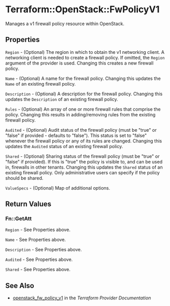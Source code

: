 # Terraform::OpenStack::FwPolicyV1

Manages a v1 firewall policy resource within OpenStack.

## Properties

`Region` - (Optional) The region in which to obtain the v1 networking client.
A networking client is needed to create a firewall policy. If omitted, the
`Region` argument of the provider is used. Changing this creates a new
firewall policy.

`Name` - (Optional) A name for the firewall policy. Changing this
updates the `Name` of an existing firewall policy.

`Description` - (Optional) A description for the firewall policy. Changing
this updates the `Description` of an existing firewall policy.

`Rules` - (Optional) An array of one or more firewall rules that comprise
the policy. Changing this results in adding/removing rules from the
existing firewall policy.

`Audited` - (Optional) Audit status of the firewall policy
(must be "true" or "false" if provided - defaults to "false").
This status is set to "false" whenever the firewall policy or any of its
rules are changed. Changing this updates the `Audited` status of an existing
firewall policy.

`Shared` - (Optional) Sharing status of the firewall policy (must be "true"
or "false" if provided). If this is "true" the policy is visible to, and
can be used in, firewalls in other tenants. Changing this updates the
`Shared` status of an existing firewall policy. Only administrative users
can specify if the policy should be shared.

`ValueSpecs` - (Optional) Map of additional options.


## Return Values

### Fn::GetAtt

`Region` - See Properties above.

`Name` - See Properties above.

`Description` - See Properties above.

`Audited` - See Properties above.

`Shared` - See Properties above.

## See Also

* [openstack_fw_policy_v1](https://www.terraform.io/docs/providers/openstack/r/fw_policy_v1.html) in the _Terraform Provider Documentation_